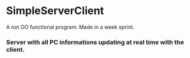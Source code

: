 # SimpleServerClient
A not OO functional program. Made in a week sprint.
<h3> Server with all PC informations updating at real time with the client. </h3>
